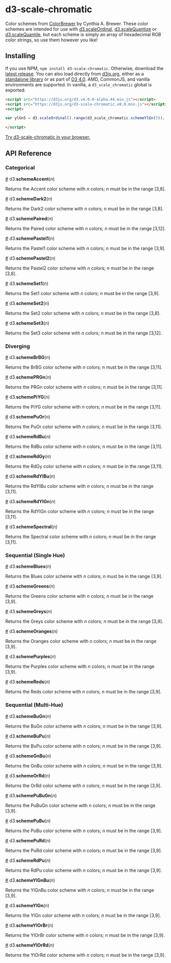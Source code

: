# d3-scale-chromatic

Color schemes from [ColorBrewer](http://colorbrewer2.org) by Cynthia A. Brewer. These color schemes are intended for use with [d3.scaleOrdinal](https://github.com/d3/d3-scale/blob/master/README.md#ordinal-scales), [d3.scaleQuantize](https://github.com/d3/d3-scale/blob/master/README.md#quantize-scales) or [d3.scaleQuantile](https://github.com/d3/d3-scale/blob/master/README.md#quantile-scales), but each scheme is simply an array of hexadecimal RGB color strings, so use them however you like!

## Installing

If you use NPM, `npm install d3-scale-chromatic`. Otherwise, download the [latest release](https://github.com/d3/d3-scale-chromatic/releases/latest). You can also load directly from [d3js.org](https://d3js.org), either as a [standalone library](https://d3js.org/d3-scale-chromatic.v0.0.min.js) or as part of [D3 4.0](https://github.com/d3/d3). AMD, CommonJS, and vanilla environments are supported. In vanilla, a `d3_scale_chromatic` global is exported:

```html
<script src="https://d3js.org/d3.v4.0.0-alpha.44.min.js"></script>
<script src="https://d3js.org/d3-scale-chromatic.v0.0.min.js"></script>
<script>

var ylGn5 = d3.scaleOrdinal().range(d3_scale_chromatic.schemeYlGn(5));

</script>
```

[Try d3-scale-chromatic in your browser.](https://tonicdev.com/npm/d3-scale-chromatic)

## API Reference

### Categorical

<a href="#schemeAccent" name="schemeAccent">#</a> d3.<b>schemeAccent</b>(<i>n</i>)

Returns the Accent color scheme with *n* colors; *n* must be in the range [3,8].

<a href="#schemeDark2" name="schemeDark2">#</a> d3.<b>schemeDark2</b>(<i>n</i>)

Returns the Dark2 color scheme with *n* colors; *n* must be in the range [3,8].

<a href="#schemePaired" name="schemePaired">#</a> d3.<b>schemePaired</b>(<i>n</i>)

Returns the Paired color scheme with *n* colors; *n* must be in the range [3,12].

<a href="#schemePastel1" name="schemePastel1">#</a> d3.<b>schemePastel1</b>(<i>n</i>)

Returns the Pastel1 color scheme with *n* colors; *n* must be in the range [3,9].

<a href="#schemePastel2" name="schemePastel2">#</a> d3.<b>schemePastel2</b>(<i>n</i>)

Returns the Pastel2 color scheme with *n* colors; *n* must be in the range [3,8].

<a href="#schemeSet1" name="schemeSet1">#</a> d3.<b>schemeSet1</b>(<i>n</i>)

Returns the Set1 color scheme with *n* colors; *n* must be in the range [3,9].

<a href="#schemeSet2" name="schemeSet2">#</a> d3.<b>schemeSet2</b>(<i>n</i>)

Returns the Set2 color scheme with *n* colors; *n* must be in the range [3,8].

<a href="#schemeSet3" name="schemeSet3">#</a> d3.<b>schemeSet3</b>(<i>n</i>)

Returns the Set3 color scheme with *n* colors; *n* must be in the range [3,12].

### Diverging

<a href="#schemeBrBG" name="schemeBrBG">#</a> d3.<b>schemeBrBG</b>(<i>n</i>)

Returns the BrBG color scheme with *n* colors; *n* must be in the range [3,11].

<a href="#schemePRGn" name="schemePRGn">#</a> d3.<b>schemePRGn</b>(<i>n</i>)

Returns the PRGn color scheme with *n* colors; *n* must be in the range [3,11].

<a href="#schemePiYG" name="schemePiYG">#</a> d3.<b>schemePiYG</b>(<i>n</i>)

Returns the PiYG color scheme with *n* colors; *n* must be in the range [3,11].

<a href="#schemePuOr" name="schemePuOr">#</a> d3.<b>schemePuOr</b>(<i>n</i>)

Returns the PuOr color scheme with *n* colors; *n* must be in the range [3,11].

<a href="#schemeRdBu" name="schemeRdBu">#</a> d3.<b>schemeRdBu</b>(<i>n</i>)

Returns the RdBu color scheme with *n* colors; *n* must be in the range [3,11].

<a href="#schemeRdGy" name="schemeRdGy">#</a> d3.<b>schemeRdGy</b>(<i>n</i>)

Returns the RdGy color scheme with *n* colors; *n* must be in the range [3,11].

<a href="#schemeRdYlBu" name="schemeRdYlBu">#</a> d3.<b>schemeRdYlBu</b>(<i>n</i>)

Returns the RdYlBu color scheme with *n* colors; *n* must be in the range [3,11].

<a href="#schemeRdYlGn" name="schemeRdYlGn">#</a> d3.<b>schemeRdYlGn</b>(<i>n</i>)

Returns the RdYlGn color scheme with *n* colors; *n* must be in the range [3,11].

<a href="#schemeSpectral" name="schemeSpectral">#</a> d3.<b>schemeSpectral</b>(<i>n</i>)

Returns the Spectral color scheme with *n* colors; *n* must be in the range [3,11].

### Sequential (Single Hue)

<a href="#schemeBlues" name="schemeBlues">#</a> d3.<b>schemeBlues</b>(<i>n</i>)

Returns the Blues color scheme with *n* colors; *n* must be in the range [3,9].

<a href="#schemeGreens" name="schemeGreens">#</a> d3.<b>schemeGreens</b>(<i>n</i>)

Returns the Greens color scheme with *n* colors; *n* must be in the range [3,9].

<a href="#schemeGreys" name="schemeGreys">#</a> d3.<b>schemeGreys</b>(<i>n</i>)

Returns the Greys color scheme with *n* colors; *n* must be in the range [3,9].

<a href="#schemeOranges" name="schemeOranges">#</a> d3.<b>schemeOranges</b>(<i>n</i>)

Returns the Oranges color scheme with *n* colors; *n* must be in the range [3,9].

<a href="#schemePurples" name="schemePurples">#</a> d3.<b>schemePurples</b>(<i>n</i>)

Returns the Purples color scheme with *n* colors; *n* must be in the range [3,9].

<a href="#schemeReds" name="schemeReds">#</a> d3.<b>schemeReds</b>(<i>n</i>)

Returns the Reds color scheme with *n* colors; *n* must be in the range [3,9].

### Sequential (Multi-Hue)

<a href="#schemeBuGn" name="schemeBuGn">#</a> d3.<b>schemeBuGn</b>(<i>n</i>)

Returns the BuGn color scheme with *n* colors; *n* must be in the range [3,9].

<a href="#schemeBuPu" name="schemeBuPu">#</a> d3.<b>schemeBuPu</b>(<i>n</i>)

Returns the BuPu color scheme with *n* colors; *n* must be in the range [3,9].

<a href="#schemeGnBu" name="schemeGnBu">#</a> d3.<b>schemeGnBu</b>(<i>n</i>)

Returns the GnBu color scheme with *n* colors; *n* must be in the range [3,9].

<a href="#schemeOrRd" name="schemeOrRd">#</a> d3.<b>schemeOrRd</b>(<i>n</i>)

Returns the OrRd color scheme with *n* colors; *n* must be in the range [3,9].

<a href="#schemePuBuGn" name="schemePuBuGn">#</a> d3.<b>schemePuBuGn</b>(<i>n</i>)

Returns the PuBuGn color scheme with *n* colors; *n* must be in the range [3,9].

<a href="#schemePuBu" name="schemePuBu">#</a> d3.<b>schemePuBu</b>(<i>n</i>)

Returns the PuBu color scheme with *n* colors; *n* must be in the range [3,9].

<a href="#schemePuRd" name="schemePuRd">#</a> d3.<b>schemePuRd</b>(<i>n</i>)

Returns the PuRd color scheme with *n* colors; *n* must be in the range [3,9].

<a href="#schemeRdPu" name="schemeRdPu">#</a> d3.<b>schemeRdPu</b>(<i>n</i>)

Returns the RdPu color scheme with *n* colors; *n* must be in the range [3,9].

<a href="#schemeYlGnBu" name="schemeYlGnBu">#</a> d3.<b>schemeYlGnBu</b>(<i>n</i>)

Returns the YlGnBu color scheme with *n* colors; *n* must be in the range [3,9].

<a href="#schemeYlGn" name="schemeYlGn">#</a> d3.<b>schemeYlGn</b>(<i>n</i>)

Returns the YlGn color scheme with *n* colors; *n* must be in the range [3,9].

<a href="#schemeYlOrBr" name="schemeYlOrBr">#</a> d3.<b>schemeYlOrBr</b>(<i>n</i>)

Returns the YlOrBr color scheme with *n* colors; *n* must be in the range [3,9].

<a href="#schemeYlOrRd" name="schemeYlOrRd">#</a> d3.<b>schemeYlOrRd</b>(<i>n</i>)

Returns the YlOrRd color scheme with *n* colors; *n* must be in the range [3,9].
